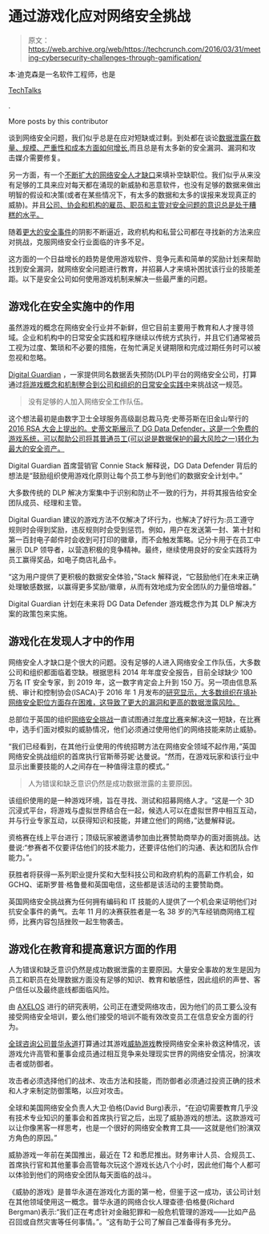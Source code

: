 # 通过游戏化应对网络安全挑战

> 原文：<https://web.archive.org/web/https://techcrunch.com/2016/03/31/meeting-cybersecurity-challenges-through-gamification/>

本·迪克森是一名软件工程师，也是

[TechTalks](https://web.archive.org/web/20230310133501/https://bdtechtalks.com/)

.

More posts by this contributor

谈到网络安全问题，我们似乎总是在应对短缺或过剩。到处都在谈论[数据泄露在数量、规模、严重性和成本方面如何增长](https://web.archive.org/web/20230310133501/https://securityintelligence.com/cost-of-a-data-breach-2015/),而且总是有太多新的安全漏洞、漏洞和攻击媒介需要修复。

另一方面，有一个[不断扩大的网络安全人才缺口](https://web.archive.org/web/20230310133501/https://bendeetech.wordpress.com/2016/03/15/the-cybersecurity-talent-shortage-crisis/)来填补空缺职位。我们似乎从来没有足够的工具来应对每天都在涌现的新威胁和恶意软件，也没有足够的数据来做出明智的假设和决策(或者在某些情况下，有太多的数据和太多的误报来发现真正的威胁)。并且[公司、协会和机构的雇员、职员和主管对安全问题的意识总是处于糟糕的水平。](https://web.archive.org/web/20230310133501/http://www.scmagazineuk.com/uk-firms-at-risk-due-to-employees-lack-of-cyber-security-awareness/article/481375/)

随着[更大的安全事件](https://web.archive.org/web/20230310133501/http://www.darkreading.com/threat-intelligence/boldest-cybersecurity-predictions-for-2016/d/d-id/1323740)的阴影不断逼近，政府机构和私营公司都在寻找新的方法来应对挑战，克服网络安全行业面临的许多不足。

这方面的一个日益增长的趋势是使用游戏软件、竞争元素和简单的奖励计划来帮助找到安全漏洞，就网络安全问题进行教育，并招募人才来填补困扰该行业的技能差距。以下是安全公司如何使用游戏机制来解决一些最严重的问题。

## 游戏化在安全实施中的作用

虽然游戏的概念在网络安全行业并不新鲜，但它目前主要用于教育和人才搜寻领域。企业和机构中的日常安全实践和程序继续以传统方式执行，并且它们通常被员工视为过度、繁琐和不必要的措施，在匆忙满足关键期限和完成过期任务时可以被忽视和忽略。

[Digital Guardian](https://web.archive.org/web/20230310133501/https://digitalguardian.com/) ，一家提供同名数据丢失预防(DLP)平台的网络安全公司，打算通过[将游戏概念和机制整合到公司和组织的日常安全实践中](https://web.archive.org/web/20230310133501/https://digitalguardian.com/blog/gamification-data-loss-prevention-educating-and-enabling-employees-dlp)来挑战这一规范。

> 没有足够的人加入网络安全工作队伍。

这个想法最初是由数字卫士全球服务高级副总裁马克·史蒂芬斯在旧金山举行的 [2016 RSA 大会上提出的。史蒂文斯展示了 DG Data Defender，这是一个免费的游戏系统，可以帮助公司将其普通员工(可以说是数据保护的最大风险之一)转化为最大的安全资产。](https://web.archive.org/web/20230310133501/http://www.reuters.com/article/ma-digital-guardian-idUSnBw256200a+100+BSW20160225)

Digital Guardian 首席营销官 Connie Stack 解释说，DG Data Defender 背后的想法是“鼓励组织使用游戏化原则让每个员工参与到他们的数据安全计划中。”

大多数传统的 DLP 解决方案集中于识别和防止不一致的行为，并将其报告给安全团队成员、经理和主管。

Digital Guardian 建议的游戏方法不仅解决了坏行为，也解决了好行为:员工遵守规则时会得到奖励，违反规则时会受到惩罚。例如，用户在发送第一封、第十封和第一百封电子邮件时会收到可打印的徽章，而不会触发策略。记分卡用于在员工中展示 DLP 领导者，以营造积极的竞争精神。最终，继续使用良好的安全实践将为员工赢得奖品，如电子商店礼品卡。

“这为用户提供了更积极的数据安全体验，”Stack 解释说，“它鼓励他们在未来正确处理敏感数据，以赢得更多奖励/徽章，从而有效地成为安全团队的力量倍增器。”

Digital Guardian 计划在未来将 DG Data Defender 游戏概念作为其 DLP 解决方案的政策包来实施。

## 游戏化在发现人才中的作用

网络安全人才缺口是个很大的问题。没有足够的人进入网络安全工作队伍，大多数公司和组织都面临着空缺。根据思科 2014 年年度安全报告，目前全球缺少 100 万名 IT 安全专家，到 2019 年，这一数字肯定会上升到 150 万。另一项由信息系统、审计和控制协会(ISACA)于 2016 年 1 月发布的[研究显示，大多数组织在填补网络安全职位方面存在困难，这导致了更大的漏洞和更高的数据泄露风险。](https://web.archive.org/web/20230310133501/http://www.isaca.org/About-ISACA/Press-room/News-Releases/2016/Pages/ISACA-Cybersecurity-Snapshot-Survey.aspx)

总部位于英国的组织[网络安全挑战](https://web.archive.org/web/20230310133501/https://cybersecuritychallenge.org.uk/)一直试图通过[年度比赛](https://web.archive.org/web/20230310133501/http://www.techworld.com/security/gamification-of-cyber-security-3630286/)来解决这一短缺，在比赛中，选手们面对模拟的威胁情况，他们必须通过使用他们的网络技能来防止威胁。

“我们已经看到，在其他行业使用的传统招聘方法在网络安全领域不起作用，”英国网络安全挑战组织的首席执行官斯蒂芬妮·达曼说。“然而，在游戏玩家和该行业中显示出重要技能的人之间存在一种值得注意的模式。”

> 人为错误和缺乏意识仍然是成功数据泄露的主要原因。

该组织使用的是一种游戏环境，旨在寻找、测试和招募网络人才。“这是一个 3D 沉浸式平台，将游戏与虚拟世界结合在一起，候选人可以在虚拟世界中相互互动，并与行业专家互动，以获得知识和技能，并建立他们的网络，”达曼解释说。

资格赛在线上平台进行；顶级玩家被邀请参加由比赛赞助商举办的面对面挑战。达曼说:“参赛者不仅要评估他们的技术能力，还要评估他们的沟通、表达和团队合作能力。”。

获胜者将获得一系列职业提升奖和大型科技公司和政府机构的高薪工作机会，如 GCHQ、诺斯罗普·格鲁曼和英国电信，这些都是该活动的主要赞助商。

英国网络安全挑战赛为任何拥有编码和 IT 技能的人提供了一个机会来证明他们对抗安全事件的勇气。去年 11 月的决赛获胜者是一名 38 岁的汽车经销商网络工程师，比赛内容包括挫败一起生物袭击。

## 游戏化在教育和提高意识方面的作用

人为错误和缺乏意识仍然是成功数据泄露的主要原因。大量安全事故的发生是因为员工和职员在处理数据方面没有足够的知识、教育和敏感性，因此组织的声誉、客户信任以及最终底线都面临风险。

由 [AXELOS](https://web.archive.org/web/20230310133501/https://www.axelos.com/news/lack-of-cyber-awareness-among-employees) 进行的研究表明，公司正在遭受网络攻击，因为他们的员工要么没有接受网络安全培训，要么他们接受的培训不能有效改变员工在信息安全方面的行为。

[全球咨询公司普华永道](https://web.archive.org/web/20230310133501/http://www.pwc.com/)打算通过其游戏[威胁游戏](https://web.archive.org/web/20230310133501/https://www.pwc.com/us/en/financial-services/cybersecurity-privacy/game-of-threats.html)教授网络安全来补救这种情况，该游戏允许高管和董事会成员通过相互竞争来处理现实世界的网络安全情况，扮演攻击者或防御者。

攻击者必须选择他们的战术、攻击方法和技能，而防御者必须通过投资正确的技术和人才来制定防御策略，以应对攻击。

全球和美国网络安全负责人大卫·伯格(David Burg)表示，“在迫切需要教育几乎没有技术专业知识的董事会和首席执行官之后，出现了威胁游戏的想法。这款游戏可以让你像黑客一样思考，也是一个很好的网络安全教育工具——这就是他们扮演双方角色的原因。”

威胁游戏一年前在美国推出，最近在 T2 和悉尼推出。财务审计人员、合规员工、首席执行官和其他董事会高管每次玩这个游戏长达八个小时，因此他们每个人都可以体验到他们的网络安全团队每天面临的战斗。

《威胁的游戏》是普华永道在游戏化方面的第一枪，但鉴于这一成功，该公司计划在其他领域使用这一概念。普华永道的网络合伙人理查德·伯格曼(Richard Bergman)表示:“我们正在考虑针对金融犯罪和一般危机管理的游戏——比如产品召回或自然灾害等任何事情。”。“这有助于公司了解自己准备得有多充分。